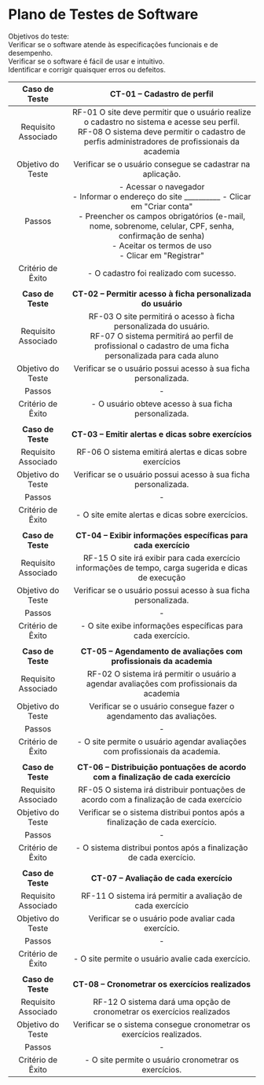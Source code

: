 # Plano de Testes de Software

Objetivos do teste: <br>
Verificar se o software atende às especificações funcionais e de desempenho. <br>
Verificar se o software é fácil de usar e intuitivo. <br>
Identificar e corrigir quaisquer erros ou defeitos.
 
| **Caso de Teste** 	| **CT-01 – Cadastro de perfil** 	|
|:---:	|:---:	|
|	Requisito Associado 	| RF-01	O site deve permitir que o usuário realize o cadastro no sistema e acesse seu perfil.  <br> RF-08	O sistema deve permitir o cadastro de perfis administradores de profissionais da academia |
| Objetivo do Teste 	| Verificar se o usuário consegue se cadastrar na aplicação. |
| Passos 	| - Acessar o navegador <br> - Informar o endereço do site __________ - Clicar em "Criar conta" <br> - Preencher os campos obrigatórios (e-mail, nome, sobrenome, celular, CPF, senha, confirmação de senha) <br> - Aceitar os termos de uso <br> - Clicar em "Registrar" |
|Critério de Êxito | - O cadastro foi realizado com sucesso. |
|  	|  	|
| **Caso de Teste** 	| **CT-02 – Permitir acesso à ficha personalizada do usuário**	|
|Requisito Associado | RF-03	O site permitirá o acesso à ficha personalizada do usuário.  <br> RF-07	O sistema permitirá ao perfil de profissional o cadastro de uma ficha personalizada para cada aluno|
| Objetivo do Teste 	| Verificar se o usuário possui acesso à sua ficha personalizada. |
| Passos 	| -  |
|Critério de Êxito | - O usuário obteve acesso à sua ficha personalizada. |
|  	|  	|
| **Caso de Teste** 	| **CT-03 – Emitir alertas e dicas sobre exercícios**	|
|Requisito Associado | RF-06	O sistema emitirá alertas e dicas sobre exercícios |
| Objetivo do Teste 	| Verificar se o usuário possui acesso à sua ficha personalizada. |
| Passos 	| -  |
|Critério de Êxito | - O site emite alertas e dicas sobre exercícios. |
|  	|  	|
| **Caso de Teste** 	| **CT-04 – Exibir informações específicas para cada exercício**	|
|Requisito Associado | RF-15	O site irá exibir para cada exercício informações de tempo, carga sugerida e dicas de execução |
| Objetivo do Teste 	| Verificar se o usuário possui acesso à sua ficha personalizada. |
| Passos 	| -  |
|Critério de Êxito | - O site exibe informações específicas para cada exercício. ||
|  	|  	|
| **Caso de Teste** 	| **CT-05 – Agendamento de avaliações com profissionais da academia**	|
|Requisito Associado | RF-02 O sistema irá permitir o usuário a agendar avaliações com profissionais da academia |
| Objetivo do Teste 	| Verificar se o usuário consegue fazer o agendamento das avaliações. |
| Passos 	| -  |
|Critério de Êxito | - O site permite o usuário agendar avaliações com profissionais da academia. ||
|  	|  	|
| **Caso de Teste** 	| **CT-06 – Distribuição pontuações de acordo com a finalização de cada exercício**	|
|Requisito Associado | RF-05 O sistema irá distribuir pontuações de acordo com a finalização de cada exercício |
| Objetivo do Teste 	| Verificar se o sistema distribui pontos após a finalização de cada exercício. |
| Passos 	| -  |
|Critério de Êxito | - O sistema distribui pontos após a finalização de cada exercício. ||
|  	|  	|
| **Caso de Teste** 	| **CT-07 –  Avaliação de cada exercício**	|
|Requisito Associado | RF-11 O sistema irá permitir a avaliação de cada exercício |
| Objetivo do Teste 	| Verificar se o usuário pode avaliar cada exercício. |
| Passos 	| -  |
|Critério de Êxito | - O site permite o usuário avalie cada exercício. ||
|  	|  	|
| **Caso de Teste** 	| **CT-08 – Cronometrar os exercícios realizados**	|
|Requisito Associado | RF-12 O sistema dará uma opção de cronometrar os exercícios realizados |
| Objetivo do Teste 	| Verificar se o sistema consegue cronometrar os exercícios realizados. |
| Passos 	| -  |
|Critério de Êxito | - O site permite o usuário cronometrar os exercícios. ||

